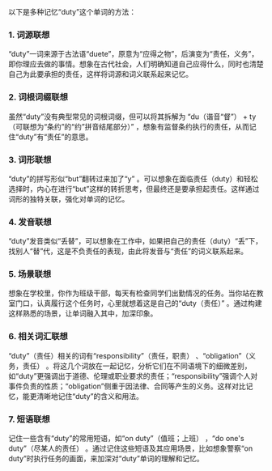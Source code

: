 以下是多种记忆“duty”这个单词的方法：
### 1. 词源联想
“duty”一词来源于古法语“duete”，原意为“应得之物”，后演变为“责任，义务”，即你理应去做的事情。想象在古代社会，人们明确知道自己应得什么，同时也清楚自己为此要承担的责任，这样将词源和词义联系起来记忆。
### 2. 词根词缀联想
虽然“duty”没有典型常见的词根词缀，但可以将其拆解为 “du（谐音“督”） + ty（可联想为“条约”的“约”拼音结尾部分）” ，想象有监督条约执行的责任，从而记住“duty”有“责任”的意思。 
### 3. 词形联想
“duty”的拼写形似“but”翻转过来加了“y” 。可以想象在面临责任（duty）和轻松选择时，内心在进行“but”这样的转折思考，但最终还是要承担起责任。这样通过词形的独特关联，强化对单词的记忆。 
### 4. 发音联想
“duty”发音类似“丢替”，可以想象在工作中，如果把自己的责任（duty）“丢”下，找别人“替”代，这是不负责任的表现，由此将发音与“责任”的词义联系起来。 
### 5. 场景联想
想象在学校里，你作为班级干部，每天有检查同学们出勤情况的任务。当你站在教室门口，认真履行这个任务时，心里就想着这是自己的“duty（责任）” 。通过构建这样熟悉的场景，让单词融入其中，加深印象。 
### 6. 相关词汇联想
“duty”（责任）相关的词有“responsibility”（责任，职责） 、“obligation”（义务，责任） 。将这几个词放在一起记忆，分析它们在不同语境下的细微差别，如“duty”更强调出于道德、伦理或职业要求的责任；“responsibility”强调个人对事件负责的性质；“obligation”侧重于因法律、合同等产生的义务。这样对比记忆，能更清晰地记住“duty”的含义和用法。 
### 7. 短语联想
记住一些含有“duty”的常用短语，如“on duty”（值班；上班） ，“do one's duty”（尽某人的责任） 。通过记住这些短语及其应用场景，比如想象警察“on duty”时执行任务的画面，来加深对“duty”单词的理解和记忆。 